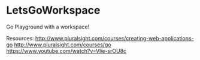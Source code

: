# LetsGoWorkspace
Go Playground with a workspace!

Resources:
http://www.pluralsight.com/courses/creating-web-applications-go
http://www.pluralsight.com/courses/go
https://www.youtube.com/watch?v=Vlie-srOU8c

